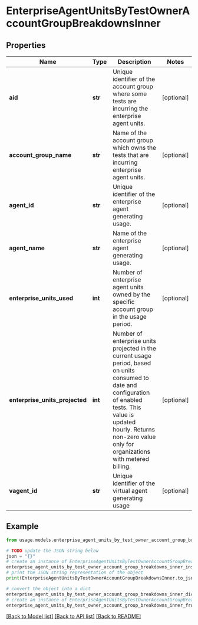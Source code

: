 # EnterpriseAgentUnitsByTestOwnerAccountGroupBreakdownsInner


## Properties

Name | Type | Description | Notes
------------ | ------------- | ------------- | -------------
**aid** | **str** | Unique identifier of the account group where some tests are incurring the enterprise agent units. | [optional] 
**account_group_name** | **str** | Name of the account group which owns the tests that are incurring enterprise agent units. | [optional] 
**agent_id** | **str** | Unique identifier of the enterprise agent generating usage. | [optional] 
**agent_name** | **str** | Name of the enterprise agent generating usage. | [optional] 
**enterprise_units_used** | **int** | Number of enterprise agent units owned by the specific account group in the usage period. | [optional] 
**enterprise_units_projected** | **int** | Number of enterprise units projected in the current usage period, based on units consumed to date and configuration of enabled tests. This value is updated hourly. Returns non-zero value only for organizations with metered billing. | [optional] 
**vagent_id** | **str** | Unique identifier of the virtual agent generating usage | [optional] 

## Example

```python
from usage.models.enterprise_agent_units_by_test_owner_account_group_breakdowns_inner import EnterpriseAgentUnitsByTestOwnerAccountGroupBreakdownsInner

# TODO update the JSON string below
json = "{}"
# create an instance of EnterpriseAgentUnitsByTestOwnerAccountGroupBreakdownsInner from a JSON string
enterprise_agent_units_by_test_owner_account_group_breakdowns_inner_instance = EnterpriseAgentUnitsByTestOwnerAccountGroupBreakdownsInner.from_json(json)
# print the JSON string representation of the object
print(EnterpriseAgentUnitsByTestOwnerAccountGroupBreakdownsInner.to_json())

# convert the object into a dict
enterprise_agent_units_by_test_owner_account_group_breakdowns_inner_dict = enterprise_agent_units_by_test_owner_account_group_breakdowns_inner_instance.to_dict()
# create an instance of EnterpriseAgentUnitsByTestOwnerAccountGroupBreakdownsInner from a dict
enterprise_agent_units_by_test_owner_account_group_breakdowns_inner_from_dict = EnterpriseAgentUnitsByTestOwnerAccountGroupBreakdownsInner.from_dict(enterprise_agent_units_by_test_owner_account_group_breakdowns_inner_dict)
```
[[Back to Model list]](../README.md#documentation-for-models) [[Back to API list]](../README.md#documentation-for-api-endpoints) [[Back to README]](../README.md)


